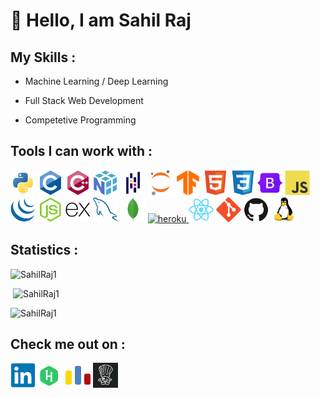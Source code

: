 
  

# 👋 Hello, I am Sahil Raj

## My Skills :

  

* Machine Learning / Deep Learning

* Full Stack Web Development

* Competetive Programming
  
## Tools I can work with :
<p>
<a href="https://www.python.org" target="_blank"> <img src="https://raw.githubusercontent.com/devicons/devicon/master/icons/python/python-original.svg" alt="python" width="40" height="40"/></a> 
 <a href="https://en.wikipedia.org/wiki/C_(programming_language)" target="_blank"> <img src="https://raw.githubusercontent.com/devicons/devicon/master/icons/c/c-original.svg" alt="c" width="40" height="40"/></a> 
 <a href="https://www.cplusplus.com/" target="_blank"> <img src="https://raw.githubusercontent.com/devicons/devicon/master/icons/cplusplus/cplusplus-original.svg" alt="cpp" width="40" height="40"/></a> 
<a href="https://numpy.org/" target="_blank"> <img src="https://raw.githubusercontent.com/devicons/devicon/master/icons/numpy/numpy-original.svg" alt="numpy" width="40" height="40"/></a> 
<a href="https://pandas.pydata.org/" target="_blank"> <img src="https://raw.githubusercontent.com/devicons/devicon/master/icons/pandas/pandas-original.svg" alt="pandas" width="40" height="40"/></a> 
<a href="https://jupyter.org/" target="_blank"> <img src="https://raw.githubusercontent.com/devicons/devicon/master/icons/jupyter/jupyter-original.svg" alt="Jupyter" width="40" height="40"/></a>
 <a href="https://www.tensorflow.org/" target="_blank"> <img src="https://raw.githubusercontent.com/devicons/devicon/master/icons/tensorflow/tensorflow-original.svg" alt="tensorflow" width="40" height="40"/></a>
  <a href="https://html.com/" target="_blank"> <img src="https://raw.githubusercontent.com/devicons/devicon/master/icons/html5/html5-original.svg" alt="html5" width="40" height="40"/></a> 
<a href="https://www.w3.org/Style/CSS/Overview.en.html" target="_blank"> <img src="https://raw.githubusercontent.com/devicons/devicon/master/icons/css3/css3-original.svg" alt="css3" width="40" height="40"/></a> 
 <a href="https://getbootstrap.com/" target="_blank"> <img src="https://raw.githubusercontent.com/devicons/devicon/master/icons/bootstrap/bootstrap-original.svg" alt="bootstrap" width="40" height="40"/></a> 
  <a href="https://www.javascript.com/" target="_blank"> <img src="https://raw.githubusercontent.com/devicons/devicon/master/icons/javascript/javascript-original.svg" alt="js" width="40" height="40"/></a> 
  <a href="https://jquery.com/" target="_blank"> <img src="https://raw.githubusercontent.com/devicons/devicon/master/icons/jquery/jquery-original.svg" alt="jQuery" width="40" height="40"/></a>
  <a href="https://nodejs.org/en/" target="_blank"> <img src="https://raw.githubusercontent.com/devicons/devicon/master/icons/nodejs/nodejs-original.svg" alt="NodeJs" width="40" height="40"/></a>
  <a href="https://expressjs.com/" target="_blank"> <img src="https://raw.githubusercontent.com/devicons/devicon/master/icons/express/express-original.svg" alt="ExpressJs" width="40" height="40"/></a>
  <a href="https://www.mysql.com/" target="_blank"> <img src="https://raw.githubusercontent.com/devicons/devicon/master/icons/mysql/mysql-original.svg" alt="MySQL" width="40" height="40"/></a>
  <a href="https://www.mongodb.com/" target="_blank"> <img src="https://raw.githubusercontent.com/devicons/devicon/master/icons/mongodb/mongodb-original.svg" alt="MongoDB" width="40" height="40"/></a>
  <a href="https://heroku.com" target="_blank"> <img src="https://www.vectorlogo.zone/logos/heroku/heroku-icon.svg" alt="heroku" width="40" height="40"/> </a>
  <a href="https://www.react.com/" target="_blank"> <img src="https://raw.githubusercontent.com/devicons/devicon/master/icons/react/react-original.svg" alt="ReactJs" width="40" height="40"/></a>
  <a href="https://git-scm.com/" target="_blank"> <img src="https://raw.githubusercontent.com/devicons/devicon/master/icons/git/git-original.svg" alt="Git" width="40" height="40"/></a>
  <a href="https://github.com/" target="_blank"> <img src="https://raw.githubusercontent.com/devicons/devicon/master/icons/github/github-original.svg" alt="GitHub" width="40" height="40"/></a>
  <a href="https://www.linux.org/" target="_blank"> <img src="https://raw.githubusercontent.com/devicons/devicon/master/icons/linux/linux-original.svg" alt="Linux" width="40" height="40"/></a>
</p>
<div>

##  Statistics :
<p><img align="centre" width="400" src="https://github-readme-stats.vercel.app/api/top-langs?username=SahilRaj1&show_icons=true&locale=en&layout=compact" alt="SahilRaj1" /></p> 
<p>&nbsp;<img align="centre" width="450" src="https://github-readme-stats.vercel.app/api?username=SahilRaj1&show_icons=true&locale=en" alt="SahilRaj1" /></p>
<p><img align="centre" width="450" src="https://github-readme-streak-stats.herokuapp.com/?user=SahilRaj1&" alt="SahilRaj1" /></p>

</div>

##  Check me out on :
<p>
<a href="https://www.linkedin.com/in/sahilraj1/" target="_blank"> <img src="https://raw.githubusercontent.com/devicons/devicon/master/icons/linkedin/linkedin-original.svg" alt="linkedin" width="40" height="40"/></a> 
<a href="https://www.hackerrank.com/raj24sahil" target="_blank"> <img src="hackerrank.svg" alt="hr" width="40" height="40"/></a> 
<a href="https://codeforces.com/profile/raj24sahil" target="_blank"> <img src="Codeforces.colored.svg" alt="cf" width="40" height="40"/></a> 
<a href="https://www.codechef.com/users/sahilraj" target="_blank"> <img src="cc.png" alt="cc" width="40" height="40"/></a> 
<!-- <a href="https://leetcode.com/raj24sahil/" target="_blank"><img src="https://raw.githubusercontent.com/rahuldkjain/github-profile-readme-generator/master/src/images/icons/Social/leet-code.svg" alt="shlokjakhotia" height="40" width="40" /></a>
</p> -->
